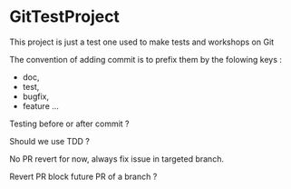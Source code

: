 GitTestProject
==============

This project is just a test one used to make tests and workshops on Git

The convention of adding commit is to prefix them by the folowing keys :
- doc,
- test,
- bugfix,
- feature
...

Testing before or after commit ?

Should we use TDD ?

No PR revert for now, always fix issue in targeted branch.

Revert PR block future PR of a branch ?
